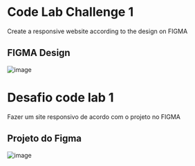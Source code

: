 
# Code Lab Challenge 1

Create a responsive website according to the design on FIGMA

## FIGMA Design

![image](https://github.com/cauantt/JordanShoes/assets/131816676/04a1b8d4-2037-4f7b-98ba-362bc1c184d8)


# Desafio code lab 1 

Fazer um site responsivo de acordo com o projeto no FIGMA 

## Projeto do Figma 

![image](https://github.com/cauantt/JordanShoes/assets/131816676/c92416d4-a3d4-4fa8-b8e8-67041e9bf68d)



